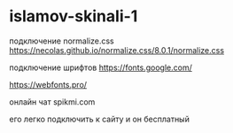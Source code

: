 # islamov-skinali-1

подключение normalize.css
https://necolas.github.io/normalize.css/8.0.1/normalize.css

подключение шрифтов
https://fonts.google.com/

https://webfonts.pro/

онлайн чат
spikmi.com

его легко подключить к сайту и он бесплатный